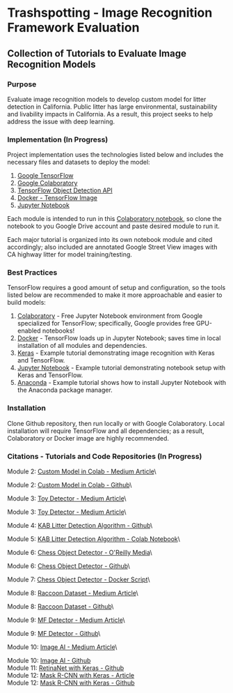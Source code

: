 # Trashspotting - Image Recognition Framework Evaluation

## Collection of Tutorials to Evaluate Image Recognition Models

### Purpose

Evaluate image recognition models to develop custom model for litter detection in California. Public litter has large environmental, sustainability and livability impacts in California. As a result, this project seeks to help address the issue with deep learning.

### Implementation (In Progress)

Project implementation uses the technologies listed below and includes the necessary files and datasets to deploy the model:

1. [Google TensorFlow](https://www.tensorflow.org/)
2. [Google Colaboratory](https://colab.research.google.com/notebooks/welcome.ipynb)
3. [TensorFlow Object Detection API](https://github.com/tensorflow/models/tree/master/research/object_detection)
4. [Docker - TensorFlow Image](https://hub.docker.com/r/tensorflow/tensorflow/)
5. [Jupyter Notebook](https://jupyter.readthedocs.io/en/latest/install.html)

Each module is intended to run in this [Colaboratory notebook](https://colab.research.google.com/drive/1gy4IcA6Kmasez6TXu1NM6fR3YWdKKr1f), so clone the notebook to you Google Drive account and paste desired module to run it.

Each major tutorial is organized into its own notebook module and cited accordingly; also included are annotated Google Street View images with CA highway litter for model training/testing.

### Best Practices

TensorFlow requires a good amount of setup and configuration, so the tools listed below are recommended to make it more approachable and easier to build models:

1. [Colaboratory](https://colab.research.google.com/notebooks/welcome.ipynb) - Free Jupyter Notebook environment from Google specialized for TensorFlow; specifically, Google provides free GPU-enabled notebooks!
2. [Docker](https://hub.docker.com/r/tensorflow/tensorflow/) - TensorFlow loads up in Jupyter Notebook; saves time in local installation of all modules and dependencies.
3. [Keras](https://medium.com/nybles/create-your-first-image-recognition-classifier-using-cnn-keras-and-tensorflow-backend-6eaab98d14dd) - Example tutorial demonstrating image recognition with Keras and TensorFlow.
4. [Jupyter Notebook](https://medium.com/@margaretmz/anaconda-jupyter-notebook-tensorflow-and-keras-b91f381405f8) - Example tutorial demonstrating notebook setup with Keras and TensorFlow.
5. [Anaconda](https://medium.com/codingthesmartway-com-blog/getting-started-with-jupyter-notebook-for-python-4e7082bd5d46) - Example tutorial shows how to install Jupyter Notebook with the Anaconda package manager.

### Installation

Clone Github repository, then run locally or with Google Colaboratory. Local installation will require TensorFlow and all dependencies; as a result, Colaboratory or Docker image are highly recommended.

### Citations - Tutorials and Code Repositories (In Progress)

Module 2: [Custom Model in Colab - Medium Article](https://towardsdatascience.com/how-to-train-your-own-object-detector-with-tensorflows-object-detector-api-bec72ecfe1d9)\

Module 2: [Custom Model in Colab - Github](https://hackernoon.com/object-detection-in-google-colab-with-custom-dataset-5a7bb2b0e97e)\

Module 3: [Toy Detector - Medium Article](https://towardsdatascience.com/building-a-toy-detector-with-tensorflow-object-detection-api-63c0fdf2ac95)\

Module 3: [Toy Detector - Medium Article](https://github.com/walteryu/Deep-Learning/tree/master/tensorflow_toy_detector)\

Module 4: [KAB Litter Detection Algorithm - Github](https://github.com/isaychris/litter-detection-tensorflow)\

Module 5: [KAB Litter Detection Algorithm - Colab Notebook](https://github.com/isaychris/litter-detection-tensorflow)\

Module 6: [Chess Object Detector - O'Reilly Media](https://www.oreilly.com/ideas/object-detection-with-tensorflow)\

Module 6: [Chess Object Detector - Github](https://github.com/wagonhelm/TF_ObjectDetection_API)\

Module 7: [Chess Object Detector - Docker Script](https://www.oreilly.com/ideas/object-detection-with-tensorflow)\

Module 8: [Raccoon Dataset - Medium Article](https://towardsdatascience.com/how-to-train-your-own-object-detector-with-tensorflows-object-detector-api-bec72ecfe1d9)\

Module 8: [Raccoon Dataset - Github](https://github.com/datitran/raccoon_dataset)\

Module 9: [MF Detector - Medium Article](https://medium.freecodecamp.org/tracking-the-millenium-falcon-with-tensorflow-c8c86419225e)\

Module 9: [MF Detector - Github](https://github.com/bourdakos1/Custom-Object-Detection)\

Module 10: [Image AI - Medium Article](https://towardsdatascience.com/object-detection-with-10-lines-of-code-d6cb4d86f606)\

Module 10: [Image AI - Github](https://github.com/OlafenwaMoses/ImageAI/tree/master/imageai/Prediction)\
Module 11: [RetinaNet with Keras - Github](https://github.com/fizyr/keras-retinanet)\
Module 12: [Mask R-CNN with Keras - Article](https://www.dlology.com/blog/how-to-run-object-detection-and-segmentation-on-video-fast-for-free/)\
Module 12: [Mask R-CNN with Keras - Github](https://github.com/Tony607/colab-mask-rcnn)
